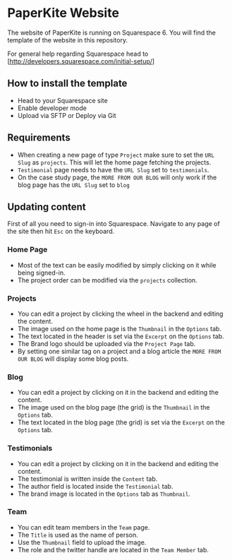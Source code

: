 # PaperKite Website

The website of PaperKite is running on Squarespace 6.
You will find the template of the website in this repository.

For general help regarding Squarespace head to [http://developers.squarespace.com/initial-setup/]

## How to install the template

- Head to your Squarespace site
- Enable developer mode
- Upload via SFTP or Deploy via Git

## Requirements

- When creating a new page of type ```Project``` make sure to set the ```URL Slug``` as ```projects```. This will let the home page fetching the projects.
- ```Testimonial``` page needs to have the ```URL Slug``` set to ```testimonials```.
- On the case study page, the ```MORE FROM OUR BLOG``` will only work if the blog page has the ```URL Slug``` set to ```blog```

## Updating content

First of all you need to sign-in into Squarespace. Navigate to any page of the site then hit ```Esc``` on the keyboard.

### Home Page

- Most of the text can be easily modified by simply clicking on it while being signed-in.
- The project order can be modified via the ```projects``` collection.

### Projects

- You can edit a project by clicking the wheel in the backend and editing the content.
- The image used on the home page is the ```Thumbnail``` in the ```Options``` tab.
- The text located in the header is set via the ```Excerpt``` on the ```Options``` tab.
- The Brand logo should be uploaded via the ```Project Page``` tab.
- By setting one similar tag on a project and a blog article the ```MORE FROM OUR BLOG``` will display some blog posts.

### Blog

- You can edit a project by clicking on it in the backend and editing the content.
- The image used on the blog page (the grid) is the ```Thumbnail``` in the ```Options``` tab.
- The text located in the blog page (the grid) is set via the ```Excerpt``` on the ```Options``` tab.

### Testimonials

- You can edit a project by clicking on it in the backend and editing the content.
- The testimonial is written inside the ```Content``` tab.
- The author field is located inside the ```Testimonial``` tab.
- The brand image is located in the ```Options``` tab as ```Thumbnail```.

### Team

- You can edit team members in the ```Team``` page.
- The ```Title``` is used as the name of person.
- Use the ```Thumbnail``` field to upload the image.
- The role and the twitter handle are located in the ```Team Member``` tab.






